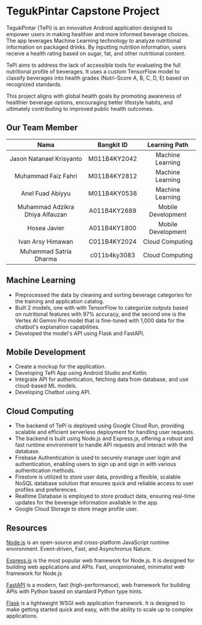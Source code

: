 # TegukPintar Capstone Project 
TegukPintar (TePi) is an innovative Android application designed to empower users in making healthier and more informed beverage choices. The app leverages Machine Learning technology to analyze nutritional information on packaged drinks. By inputting nutrition information, users receive a health rating based on sugar, fat, and other nutritional content.

TePi aims to address the lack of accessible tools for evaluating the full nutritional profile of beverages. It uses a custom TensorFlow model to classify beverages into health grades (Nutri-Score A, B, C, D, E) based on recognized standards.

This project aligns with global health goals by promoting awareness of healthier beverage options, encouraging better lifestyle habits, and ultimately contributing to improved public health outcomes.

## Our Team Member
| Nama    | Bangkit ID    | Learning Path    |
|:-------------:|:-------------:|:-------------:|
| Jason Natanael Krisyanto | M011B4KY2042 | Machine Learning |
| Muhammad Faiz Fahri | M011B4KY2812 | Machine Learning |
| Anel Fuad Abiyyu | M011B4KY0538 | Machine Learning |
| Muhammad Adzikra Dhiya Alfauzan | A011B4KY2689 | Mobile Development |
| Hosea Javier | A011B4KY1800 | Mobile Development |
| Ivan Arsy Himawan | C011B4KY2024 | Cloud Computing |
| Muhammad Satria Dharma | c011b4ky3083 | Cloud Computing |


## Machine Learning
- Preprocessed the data by cleaning and sorting beverage categories for the training and application catalog.
- Built 2 models, one with with TensorFlow to categorize outputs based on nutritional features with 97% accuracy, and the second one is the Vertex AI Gemini Pro model that is fine-tuned with 1,000 data for the chatbot's explanation capabilities.
- Developed the model's API using Flask and FastAPI. 

## Mobile Development
- Create a mockup for the application.
- Developing TePi App using Android Studio and Kotlin.
- Integrate API for authentication, fetching data from database, and use cloud-based ML models.
- Developing Chatbot using API.

## Cloud Computing
- The backend of TePi is deployed using Google Cloud Run, providing scalable and efficient serverless deployment for handling user requests.
- The backend is built using Node.js and Express.js, offering a robust and fast runtime environment to handle API requests and interact with the database.
- Firebase Authentication is used to securely manage user login and authentication, enabling users to sign up and sign in with various authentication methods.
- Firestore is utilized to store user data, providing a flexible, scalable NoSQL database solution that ensures quick and reliable access to user profiles and preferences.
- Realtime Database is employed to store product data, ensuring real-time updates for the beverage information available in the app.
- Google Cloud Storage to store image profile user.
  
## Resources
[Node.js](https://nodejs.org/en) is an open-source and cross-platform JavaScript runtime environment. Event-driven, Fast, and Asynchronus Nature.

[Express.js](https://expressjs.com/)  is the most popular web framework for Node.js. It is designed for building web applications and APIs. Fast, unopinionated, minimalist web framework for Node.js

[FastAPI](https://fastapi.tiangolo.com/) is a modern, fast (high-performance), web framework for building APIs with Python based on standard Python type hints.

[Flask](https://flask.palletsprojects.com/en/stable/) is a lightweight WSGI web application framework. It is designed to make getting started quick and easy, with the ability to scale up to complex applications.
